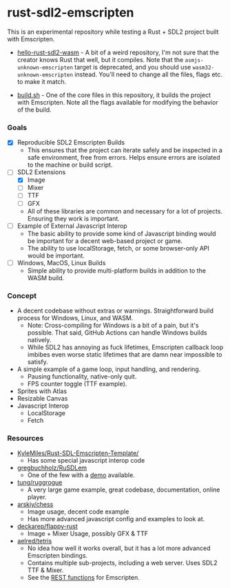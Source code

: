 # rust-sdl2-emscripten

This is an experimental repository while testing a Rust + SDL2 project built with Emscripten.

- [hello-rust-sdl2-wasm](https://github.com/awwsmm/hello-rust-sdl2-wasm) - A bit of a weird repository, I'm not sure that the creator knows Rust that well, but it compiles. Note that the `asmjs-unknown-emscripten` target is deprecated, and you should use `wasm32-unknown-emscripten` instead. You'll need to change all the files, flags etc. to make it match.

- [build.sh](./scripts/build.sh) - One of the core files in this repository, it builds the project with Emscripten. Note all the flags available for modifying the behavior of the build.

### Goals

- [X] Reproducible SDL2 Emscripten Builds
  - This ensures that the project can iterate safely and be inspected in a safe environment, free from errors. Helps ensure errors are isolated to the machine or build script.
- [ ] SDL2 Extensions
  - [X] Image
  - [ ] Mixer
  - [ ] TTF
  - [ ] GFX
  - All of these libraries are common and necessary for a lot of projects. Ensuring they work is important.
- [ ] Example of External Javascript Interop
  - The basic ability to provide some kind of Javascript binding would be important for a decent web-based project or game.
  - The ability to use localStorage, fetch, or some browser-only API would be important.
- [ ] Windows, MacOS, Linux Builds
  - Simple ability to provide multi-platform builds in addition to the WASM build.

### Concept

- A decent codebase without extras or warnings. Straightforward build process for Windows, Linux, and WASM.
  - Note: Cross-compiling for Windows is a bit of a pain, but it's possible. That said, GitHub Actions can handle Windows builds natively.
  - While SDL2 has annoying as fuck lifetimes, Emscripten callback loop imbibes even worse static lifetimes that are damn near impossible to satisfy.
- A simple example of a game loop, input handling, and rendering.
  - Pausing functionality, native-only quit.
  - FPS counter toggle (TTF example).
- Sprites with Atlas
- Resizable Canvas
- Javascript Interop
  - LocalStorage
  - Fetch

### Resources

- [KyleMiles/Rust-SDL-Emscripten-Template/](https://github.com/KyleMiles/Rust-SDL-Emscripten-Template/)
  - Has some special javascript interop code
- [gregbuchholz/RuSDLem](https://github.com/gregbuchholz/RuSDLem)
  - One of the few with a [demo](https://gregbuchholz.github.io/) available.
- [tung/ruggrogue](https://github.com/tung/ruggrogue/)
  - A very large game example, great codebase, documentation, online player.
- [arskiy/chess](https://github.com/arskiy/chess/)
  - Image usage, decent code example
  - Has more advanced javascript config and examples to look at.
- [deckarep/flappy-rust](https://github.com/deckarep/flappy-rust/)
  - Image + Mixer Usage, possibly GFX & TTF
- [aelred/tetris](https://github.com/aelred/tetris)
  - No idea how well it works overall, but it has a lot more advanced Emscripten bindings.
  - Contains multiple sub-projects, including a web server. Uses SDL2 TTF & Mixer.
  - See the [REST functions](https://github.com/aelred/tetris/blob/master/tetris/src/rest.rs#L99) for Emscripten.